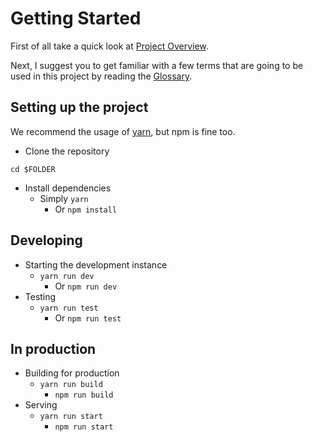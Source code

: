 # Getting Started

First of all take a quick look at [Project Overview](Project-Overview.md).

Next, I suggest you to get familiar with a few terms that are going to be used in this project by reading the [Glossary](Glossary.md).

## Setting up the project

We recommend the usage of [yarn](https://yarnpkg.com/en/), but npm is fine too.

* Clone the repository
```git clone $URL
cd $FOLDER
```
* Install dependencies
	* Simply `yarn`
		* Or `npm install`

## Developing

* Starting the development instance
	* `yarn run dev`
		* Or `npm run dev`
* Testing
	* `yarn run test`
		* Or `npm run test`

## In production

* Building for production
	* `yarn run build`
		* `npm run build`
* Serving
	* `yarn run start`
		* `npm run start`

